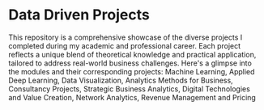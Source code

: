 # Data Driven Projects
This repository is a comprehensive showcase of the diverse projects I completed during my academic and professional career. Each project reflects a unique blend of theoretical knowledge and practical 
application, tailored to address real-world business challenges. Here's a glimpse into the modules and their corresponding projects: Machine Learning, Applied Deep Learning, Data Visualization, 
Analytics Methods for Business, Consultancy Projects, Strategic Business Analytics, Digital Technologies and Value Creation, Network Analytics, Revenue Management and Pricing
